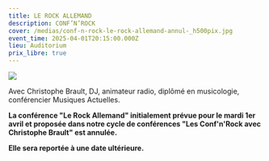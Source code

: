 ```yaml
---
title: LE ROCK ALLEMAND
description: CONF’N’ROCK
cover: /medias/conf-n-rock-le-rock-allemand-annul-_h500pix.jpg
event_time: 2025-04-01T20:15:00.000Z
lieu: Auditorium
prix_libre: true
---
```

![](/medias/conf-n-rock-rockallemand-annul-_750pix.jpg)

Avec Christophe Brault, DJ, animateur radio, diplômé en musicologie, conférencier Musiques Actuelles. 

**La conférence "Le Rock Allemand" initialement prévue pour le mardi 1er avril et proposée dans notre cycle de conférences "Les Conf'n'Rock avec Christophe Brault" est annulée.** 

**Elle sera reportée à une date ultérieure.**